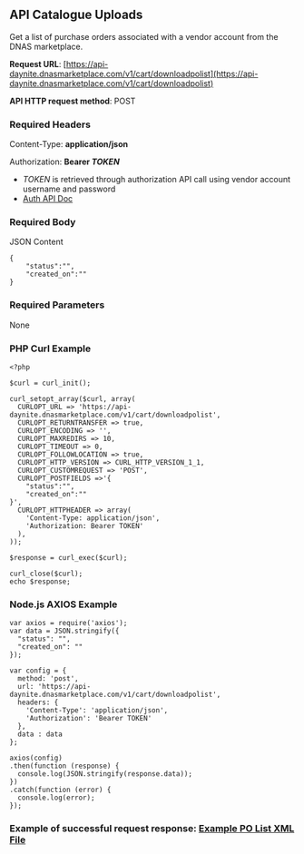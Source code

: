 ## API Catalogue Uploads

Get a list of purchase orders associated with a vendor account from the DNAS marketplace.

**Request URL**: [https://api-daynite.dnasmarketplace.com/v1/cart/downloadpolist](https://api-daynite.dnasmarketplace.com/v1/cart/downloadpolist)

**API HTTP request method**: POST  

### Required Headers

Content-Type: **application/json**

Authorization: **Bearer *TOKEN*** 

- *TOKEN* is retrieved through authorization API call using vendor account username and password
-  [Auth API Doc](https://punchout-daynite.dnasmarketplace.com/api-docs/)

### Required Body
JSON Content

```
{
    "status":"",
    "created_on":""
}
```
### Required Parameters
None

### PHP Curl Example
```
<?php

$curl = curl_init();

curl_setopt_array($curl, array(
  CURLOPT_URL => 'https://api-daynite.dnasmarketplace.com/v1/cart/downloadpolist',
  CURLOPT_RETURNTRANSFER => true,
  CURLOPT_ENCODING => '',
  CURLOPT_MAXREDIRS => 10,
  CURLOPT_TIMEOUT => 0,
  CURLOPT_FOLLOWLOCATION => true,
  CURLOPT_HTTP_VERSION => CURL_HTTP_VERSION_1_1,
  CURLOPT_CUSTOMREQUEST => 'POST',
  CURLOPT_POSTFIELDS =>'{
    "status":"",
    "created_on":""
}',
  CURLOPT_HTTPHEADER => array(
    'Content-Type: application/json',
    'Authorization: Bearer TOKEN'
  ),
));

$response = curl_exec($curl);

curl_close($curl);
echo $response;

```
### Node.js AXIOS Example
```
var axios = require('axios');
var data = JSON.stringify({
  "status": "",
  "created_on": ""
});

var config = {
  method: 'post',
  url: 'https://api-daynite.dnasmarketplace.com/v1/cart/downloadpolist',
  headers: { 
    'Content-Type': 'application/json', 
    'Authorization': 'Bearer TOKEN'
  },
  data : data
};

axios(config)
.then(function (response) {
  console.log(JSON.stringify(response.data));
})
.catch(function (error) {
  console.log(error);
});

```
### Example of successful request response: [Example PO List XML File](https://dn-as.github.io/MarketplaceApiDocs/downloadpolistexample.xml)
